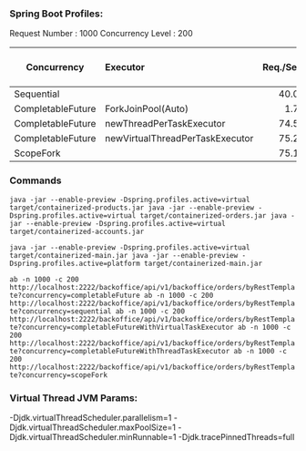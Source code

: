 ### Spring Boot Profiles:


Request Number    : 1000 
Concurrency Level : 200

| Concurrency       | Executor                        |   Req./Sec. | Total Time (sec) |
|-------------------|:--------------------------------|------------:|-----------------:|
| Sequential        |                                 |       40.06 |               25 |
| CompletableFuture | ForkJoinPool(Auto)              |        1.73 |              576 |
| CompletableFuture | newThreadPerTaskExecutor        |       74.55 |               13 |
| CompletableFuture | newVirtualThreadPerTaskExecutor |       75.27 |               13 |
| ScopeFork         |                                 |       75.13 |               13 |

### Commands

`java -jar --enable-preview -Dspring.profiles.active=virtual target/containerized-products.jar
java -jar --enable-preview -Dspring.profiles.active=virtual target/containerized-orders.jar
java -jar --enable-preview -Dspring.profiles.active=virtual target/containerized-accounts.jar`

`java -jar --enable-preview -Dspring.profiles.active=virtual target/containerized-main.jar
java -jar --enable-preview -Dspring.profiles.active=platform target/containerized-main.jar`

`ab -n 1000 -c 200 http://localhost:2222/backoffice/api/v1/backoffice/orders/byRestTemplate?concurrency=completableFuture
ab -n 1000 -c 200 http://localhost:2222/backoffice/api/v1/backoffice/orders/byRestTemplate?concurrency=sequential
ab -n 1000 -c 200 http://localhost:2222/backoffice/api/v1/backoffice/orders/byRestTemplate?concurrency=completableFutureWithVirtualTaskExecutor
ab -n 1000 -c 200 http://localhost:2222/backoffice/api/v1/backoffice/orders/byRestTemplate?concurrency=completableFutureWithThreadTaskExecutor
ab -n 1000 -c 200 http://localhost:2222/backoffice/api/v1/backoffice/orders/byRestTemplate?concurrency=scopeFork`

### Virtual Thread JVM Params:

-Djdk.virtualThreadScheduler.parallelism=1
-Djdk.virtualThreadScheduler.maxPoolSize=1
-Djdk.virtualThreadScheduler.minRunnable=1
-Djdk.tracePinnedThreads=full